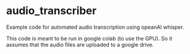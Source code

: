 # audio_transcriber
Example code for automated audio transcription using opeanAI whisper.

This code is meant to be run in google colab (to use the GPU). So it assumes that the audio files are uploaded to a google drive.
